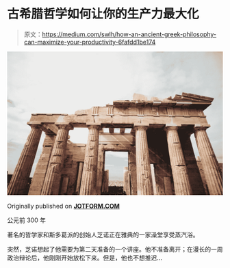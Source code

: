 # 古希腊哲学如何让你的生产力最大化

> 原文：<https://medium.com/swlh/how-an-ancient-greek-philosophy-can-maximize-your-productivity-6fafdd1be174>

![](img/e47c26d3a58291a3f32e88b3cfa3c99b.png)

Originally published on [**JOTFORM.COM**](https://www.jotform.com/blog/how-an-ancient-greek-philosophy-can-maximize-your-productivity/)

公元前 300 年

著名的哲学家和斯多葛派的创始人芝诺正在雅典的一家澡堂享受蒸汽浴。

突然，芝诺想起了他需要为第二天准备的一个讲座。他不准备离开；在漫长的一周政治辩论后，他刚刚开始放松下来。但是，他也不想推迟…